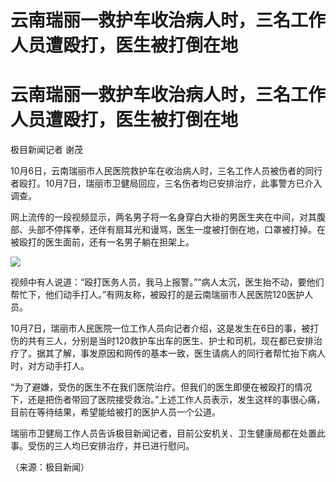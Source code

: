 # 云南瑞丽一救护车收治病人时，三名工作人员遭殴打，医生被打倒在地

# 云南瑞丽一救护车收治病人时，三名工作人员遭殴打，医生被打倒在地

极目新闻记者 谢茂

10月6日，云南瑞丽市人民医院救护车在收治病人时，三名工作人员被伤者的同行者殴打。10月7日，瑞丽市卫健局回应，三名伤者均已安排治疗，此事警方已介入调查。

网上流传的一段视频显示，两名男子将一名身穿白大褂的男医生夹在中间，对其腹部、头部不停挥拳，还伴有扇耳光和谩骂，医生一度被打倒在地，口罩被打掉。在被殴打的医生面前，还有一名男子躺在担架上。

![](https://inews.gtimg.com/om_bt/OcTibdmOsQLqT2ARbKndTvWXhUrqYa2uGaBSihrnQNiXsAA/1000)

视频中有人说道：“殴打医务人员，我马上报警。”“病人太沉，医生抬不动，要他们帮忙下，他们动手打人。”有网友称，被殴打的是云南瑞丽市人民医院120医护人员。

10月7日，瑞丽市人民医院一位工作人员向记者介绍，这是发生在6日的事，被打伤的共有三人，分别是当时120救护车出车的医生、护士和司机，现在都已安排治疗了。据其了解，事发原因和网传的基本一致，医生请病人的同行者帮忙抬下病人时，对方动手打人。

“为了避嫌，受伤的医生不在我们医院治疗。但我们的医生即便在被殴打的情况下，还是把伤者带回了医院接受救治。”上述工作人员表示，发生这样的事很心痛，目前在等待结果，希望能给被打的医护人员一个公道。

瑞丽市卫健局工作人员告诉极目新闻记者，目前公安机关、卫生健康局都在处置此事。受伤的三人均已安排治疗，并已进行慰问。

（来源：极目新闻）

